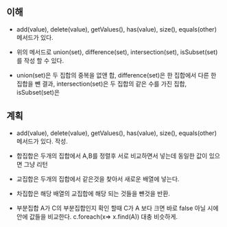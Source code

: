 ## 이해

- add(value), delete(value), getValues(), has(value), size(), equals(other) 메서드가 있다. 
- 위의 메서드로 union(set), difference(set), intersection(set), isSubset(set) 를 작성 할 수 있다.

- union(set)은 두 집합의 중복을 없앤 합, difference(set)은 한 집합에서 다른 한 집합을 뺀 결과, intersection(set)은 두 집합의 같은 수를 가진 집합, isSubset(set)은 

## 계획

- add(value), delete(value), getValues(), has(value), size(), equals(other) 메서드가 있다. 작성.

- 합집합은 두개의 집합에서 A,B를 정렬후 서로 비교하면서 넣는데 동일한 값이 있으면 그냥 리턴

- 교집합은 두개의 집합에서 같은것을 찾아서 새로운 배열에 넣는다.

- 차집합은 해당 배열의 교집합에 해당 되는 것들을 뺸것을 반환.

- 부분집합 A가 C의 부분집합인지 확인 할때 C가 A 보다 크면 바로 false 아닐 시에  안에 값들을 비교한다. c.foreach(x=> x.find(A)) 대충 비슷하게.
